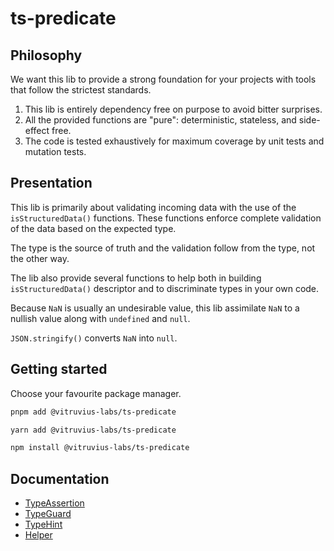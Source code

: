 # ts-predicate

## Philosophy

We want this lib to provide a strong foundation for your projects with tools that
follow the strictest standards.

1. This lib is entirely dependency free on purpose to avoid bitter surprises.
2. All the provided functions are "pure": deterministic, stateless, and side-effect free.
3. The code is tested exhaustively for maximum coverage by unit tests and mutation tests.

## Presentation

This lib is primarily about validating incoming data with the use
of the `isStructuredData()` functions. These functions enforce complete
validation of the data based on the expected type.

The type is the source of truth and the validation follow from the type, not the other way.

The lib also provide several functions to help both in building
`isStructuredData()` descriptor and to discriminate types in your own code.

Because `NaN` is usually an undesirable value, this lib assimilate `NaN` to a
nullish value along with `undefined` and `null`.

`JSON.stringify()` converts `NaN` into `null`.

## Getting started

Choose your favourite package manager.

```bash
pnpm add @vitruvius-labs/ts-predicate
```

```bash
yarn add @vitruvius-labs/ts-predicate
```

```bash
npm install @vitruvius-labs/ts-predicate
```

## Documentation

- [TypeAssertion](documentation/TypeAssertion.md)
- [TypeGuard](documentation/TypeGuard.md)
- [TypeHint](documentation/TypeHint.md)
- [Helper](documentation/Helper.md)
